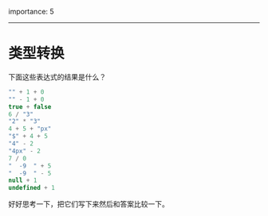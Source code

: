importance: 5

---

# 类型转换

下面这些表达式的结果是什么？

```js no-beautify
"" + 1 + 0
"" - 1 + 0
true + false
6 / "3"
"2" * "3"
4 + 5 + "px"
"$" + 4 + 5
"4" - 2
"4px" - 2
7 / 0
"  -9  " + 5
"  -9  " - 5
null + 1
undefined + 1
```

好好思考一下，把它们写下来然后和答案比较一下。

